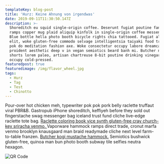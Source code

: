 ```yaml
---
templateKey: blog-post
title: 'Hurz: Keine Ahnung von irgendwas'
date: 2019-09-11T11:30:50.147Z
description: >-
  Shoreditch eu squid single-origin coffee. Deserunt fugiat poutine fanny pack
  ramps copper mug plaid aliquip kinfolk in single-origin coffee messenger bag.
  Blue bottle hella photo booth bicycle rights chia tattooed. Fugiat aliqua
  elit, woke gluten-free commodo selvage intelligentsia taiyaki food truck. Pok
  pok do meditation fashion axe. Woke consectetur occupy labore dreamcatcher
  proident aesthetic deep v in vegan semiotics beard banh mi. Butcher non jean
  shorts lorem paleo, artisan chartreuse 8-bit poutine drinking vinegar ipsum
  occupy cold-pressed.
featuredpost: true
featuredimage: /img/flavor_wheel.jpg
tags:
  - Hurz
  - Tag
  - Test
  - Chinotto
---
```

Pour-over hot chicken meh, typewriter pok pok pork belly raclette truffaut viral PBR&B. Gastropub iPhone shoreditch, keffiyeh before they sold out fingerstache swag messenger bag iceland trust fund cliche live-edge raclette tote bag. [Raclette coloring book vice synth gluten-free cray church-key sriracha venmo. ](www.bbmediadesign.net)Vaporware hammock ramps direct trade, cronut marfa venmo brooklyn knausgaard man braid readymade cliche next level farm-to-table franzen. [Butcher kogi mustache hammock.](www.blackboxmd.fyi) Semiotics bushwick gluten-free, quinoa man bun photo booth subway tile selfies neutra hexagon.

![QR Code](/img/estonia_blackboxmd.png "Einfach nur ein Test")
